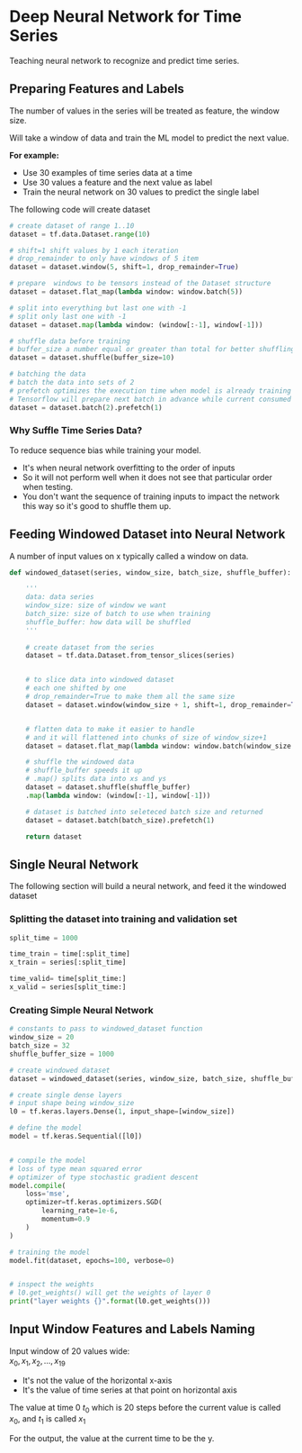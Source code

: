 # Deep Neural Network for Time Series

Teaching neural network to recognize and predict time series.

## Preparing Features and Labels

The number of values in the series will be treated as feature, the window size.

Will take a window of data and train the ML model to predict the next value.

**For example:**

- Use 30 examples of time series data at a time
- Use 30 values a feature and the next value as label
- Train the neural network on 30 values to predict the single label

The following code will create dataset

```python
# create dataset of range 1..10
dataset = tf.data.Dataset.range(10)

# shift=1 shift values by 1 each iteration
# drop_remainder to only have windows of 5 item
dataset = dataset.window(5, shift=1, drop_remainder=True)

# prepare  windows to be tensors instead of the Dataset structure
dataset = dataset.flat_map(lambda window: window.batch(5))

# split into everything but last one with -1
# split only last one with -1
dataset = dataset.map(lambda window: (window[:-1], window[-1]))

# shuffle data before training
# buffer_size a number equal or greater than total for better shuffling
dataset = dataset.shuffle(buffer_size=10)

# batching the data
# batch the data into sets of 2
# prefetch optimizes the execution time when model is already training
# Tensorflow will prepare next batch in advance while current consumed by model
dataset = dataset.batch(2).prefetch(1)

```

### Why Suffle Time Series Data?

To reduce sequence bias while training your model. 
- It's when neural network overfitting to the order of inputs
- So it will not perform well when it does not see that particular order when testing.
- You don't want the sequence of training inputs to impact the network this way so it's good to shuffle them up.

## Feeding Windowed Dataset into Neural Network

A number of input values on x typically called a window on data.


```python
def windowed_dataset(series, window_size, batch_size, shuffle_buffer):

    '''
    data: data series
    window_size: size of window we want
    batch_size: size of batch to use when training
    shuffle_buffer: how data will be shuffled
    '''
    
    # create dataset from the series
    dataset = tf.data.Dataset.from_tensor_slices(series)


    # to slice data into windowed dataset
    # each one shifted by one
    # drop_remainder=True to make them all the same size
    dataset = dataset.window(window_size + 1, shift=1, drop_remainder=True)


    # flatten data to make it easier to handle
    # and it will flattened into chunks of size of window_size+1
    dataset = dataset.flat_map(lambda window: window.batch(window_size + 1))

    # shuffle the windowed data
    # shuffle_buffer speeds it up
    # .map() splits data into xs and ys
    dataset = dataset.shuffle(shuffle_buffer)
    .map(lambda window: (window[:-1], window[-1]))

    # dataset is batched into seleteced batch size and returned
    dataset = dataset.batch(batch_size).prefetch(1)

    return dataset
```

## Single Neural Network

The following section will build a neural network, and feed it the windowed dataset

### Splitting the dataset into training and validation set

```python
split_time = 1000

time_train = time[:split_time]
x_train = series[:split_time]

time_valid= time[split_time:]
x_valid = series[split_time:]
```

### Creating Simple Neural Network

```python
# constants to pass to windowed_dataset function
window_size = 20
batch_size = 32
shuffle_buffer_size = 1000

# create windowed dataset
dataset = windowed_dataset(series, window_size, batch_size, shuffle_buffer_size)

# create single dense layers
# input shape being window_size
l0 = tf.keras.layers.Dense(1, input_shape=[window_size])

# define the model
model = tf.keras.Sequential([l0])


# compile the model
# loss of type mean squared error
# optimizer of type stochastic gradient descent
model.compile(
    loss='mse',
    optimizer=tf.keras.optimizers.SGD(
        learning_rate=1e-6,
        momentum=0.9
    )
)

# training the model
model.fit(dataset, epochs=100, verbose=0)


# inspect the weights
# l0.get_weights() will get the weights of layer 0
print("layer weights {}".format(l0.get_weights()))
```

## Input Window Features and Labels Naming

Input window of 20 values wide:  
$x_{0}, x_{1}, x_{2}, ..., x_{19}$

- It's not the value of the horizontal x-axis
- It's the value of time series at that point on horizontal axis

The value at time 0 $t_{0}$ which is 20 steps before the current value is called $x_{0}$, and $t_{1}$ is called $x_{1}$

For the output, the value at the current time to be the y.


